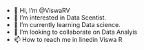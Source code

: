 - 👋 Hi, I’m @ViswaRV
- 👀 I’m interested in Data Scentist.
- 🌱 I’m currently learning Data science.
- 💞️ I’m looking to collaborate on Data Analyis
- 📫 How to reach me in linedin Viswa R

<!---
ViswaRV/ViswaRV is a ✨ special ✨ repository because its `README.md` (this file) appears on your GitHub profile.
You can click the Preview link to take a look at your changes.
--->
